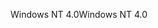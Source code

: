 <span data-ttu-id="dfeea-101">Windows NT 4.0</span><span class="sxs-lookup"><span data-stu-id="dfeea-101">Windows NT 4.0</span></span>